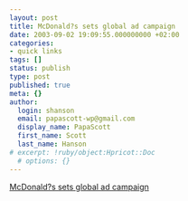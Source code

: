 ```yaml
---
layout: post
title: McDonald?s sets global ad campaign
date: 2003-09-02 19:09:55.000000000 +02:00
categories:
- quick links
tags: []
status: publish
type: post
published: true
meta: {}
author:
  login: shanson
  email: papascott-wp@gmail.com
  display_name: PapaScott
  first_name: Scott
  last_name: Hanson
# excerpt: !ruby/object:Hpricot::Doc
  # options: {}
---
```

<p><a title="For now in German only: http://www.ichliebees.de/" href="http://www.msnbc.com/news/960237.asp?cp1=1">McDonald?s sets global ad campaign</a></p>
